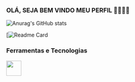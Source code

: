 ###  OLÁ, SEJA BEM VINDO MEU PERFIL 🌟🌟🌟🌟

![Anurag's GitHub stats](https://github-readme-stats.vercel.app/api?username=Gabriel-AndradeWeb&show_icons=true&theme=highcontrast)

[![Readme Card](https://github-readme-stats.vercel.app/api/pin/?username=anuraghazra&repo=github-readme-stats )




### Ferramentas e Tecnologias

<img src="https://cdn.jsdelivr.net/gh/devicons/devicon/icons/git/git-original.svg" width="40" height="40"/>
